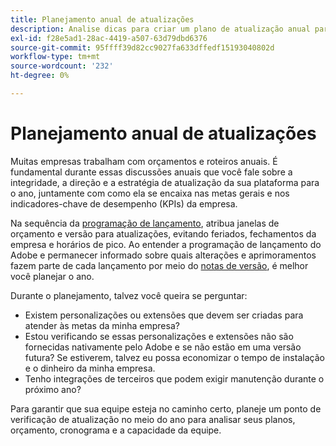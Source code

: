 ```yaml
---
title: Planejamento anual de atualizações
description: Analise dicas para criar um plano de atualização anual para seu projeto Adobe Commerce ou Magento Open Source.
exl-id: f28e5ad1-28ac-4419-a507-63d79dbd6376
source-git-commit: 95ffff39d82cc9027fa633dffedf15193040802d
workflow-type: tm+mt
source-wordcount: '232'
ht-degree: 0%

---
```


# Planejamento anual de atualizações

Muitas empresas trabalham com orçamentos e roteiros anuais. É fundamental durante essas discussões anuais que você fale sobre a integridade, a direção e a estratégia de atualização da sua plataforma para o ano, juntamente com como ela se encaixa nas metas gerais e nos indicadores-chave de desempenho (KPIs) da empresa.

Na sequência da [programação de lançamento](https://devdocs.magento.com/release/), atribua janelas de orçamento e versão para atualizações, evitando feriados, fechamentos da empresa e horários de pico. Ao entender a programação de lançamento do Adobe e permanecer informado sobre quais alterações e aprimoramentos fazem parte de cada lançamento por meio do [notas de versão](https://devdocs.magento.com/guides/v2.4/release-notes/bk-release-notes.html), é melhor você planejar o ano.

Durante o planejamento, talvez você queira se perguntar:

- Existem personalizações ou extensões que devem ser criadas para atender às metas da minha empresa?
- Estou verificando se essas personalizações e extensões não são fornecidas nativamente pelo Adobe e se não estão em uma versão futura? Se estiverem, talvez eu possa economizar o tempo de instalação e o dinheiro da minha empresa.
- Tenho integrações de terceiros que podem exigir manutenção durante o próximo ano?

Para garantir que sua equipe esteja no caminho certo, planeje um ponto de verificação de atualização no meio do ano para analisar seus planos, orçamento, cronograma e a capacidade da equipe.

